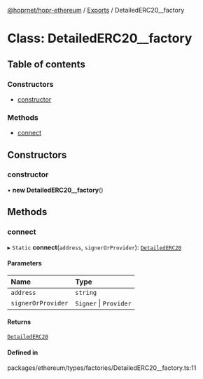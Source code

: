 [@hoprnet/hopr-ethereum](../README.md) / [Exports](../modules.md) / DetailedERC20__factory

# Class: DetailedERC20\_\_factory

## Table of contents

### Constructors

- [constructor](DetailedERC20__factory.md#constructor)

### Methods

- [connect](DetailedERC20__factory.md#connect)

## Constructors

### constructor

• **new DetailedERC20__factory**()

## Methods

### connect

▸ `Static` **connect**(`address`, `signerOrProvider`): [`DetailedERC20`](DetailedERC20.md)

#### Parameters

| Name | Type |
| :------ | :------ |
| `address` | `string` |
| `signerOrProvider` | `Signer` \| `Provider` |

#### Returns

[`DetailedERC20`](DetailedERC20.md)

#### Defined in

packages/ethereum/types/factories/DetailedERC20__factory.ts:11
